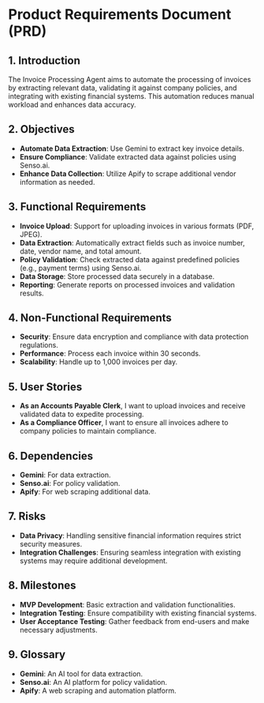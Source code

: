 # Product Requirements Document (PRD)

## 1. Introduction
The Invoice Processing Agent aims to automate the processing of invoices by extracting relevant data, validating it against company policies, and integrating with existing financial systems. This automation reduces manual workload and enhances data accuracy.

## 2. Objectives
- **Automate Data Extraction**: Use Gemini to extract key invoice details.
- **Ensure Compliance**: Validate extracted data against policies using Senso.ai.
- **Enhance Data Collection**: Utilize Apify to scrape additional vendor information as needed.

## 3. Functional Requirements
- **Invoice Upload**: Support for uploading invoices in various formats (PDF, JPEG).
- **Data Extraction**: Automatically extract fields such as invoice number, date, vendor name, and total amount.
- **Policy Validation**: Check extracted data against predefined policies (e.g., payment terms) using Senso.ai.
- **Data Storage**: Store processed data securely in a database.
- **Reporting**: Generate reports on processed invoices and validation results.

## 4. Non-Functional Requirements
- **Security**: Ensure data encryption and compliance with data protection regulations.
- **Performance**: Process each invoice within 30 seconds.
- **Scalability**: Handle up to 1,000 invoices per day.

## 5. User Stories
- **As an Accounts Payable Clerk**, I want to upload invoices and receive validated data to expedite processing.
- **As a Compliance Officer**, I want to ensure all invoices adhere to company policies to maintain compliance.

## 6. Dependencies
- **Gemini**: For data extraction.
- **Senso.ai**: For policy validation.
- **Apify**: For web scraping additional data.

## 7. Risks
- **Data Privacy**: Handling sensitive financial information requires strict security measures.
- **Integration Challenges**: Ensuring seamless integration with existing systems may require additional development.

## 8. Milestones
- **MVP Development**: Basic extraction and validation functionalities.
- **Integration Testing**: Ensure compatibility with existing financial systems.
- **User Acceptance Testing**: Gather feedback from end-users and make necessary adjustments.

## 9. Glossary
- **Gemini**: An AI tool for data extraction.
- **Senso.ai**: An AI platform for policy validation.
- **Apify**: A web scraping and automation platform.
